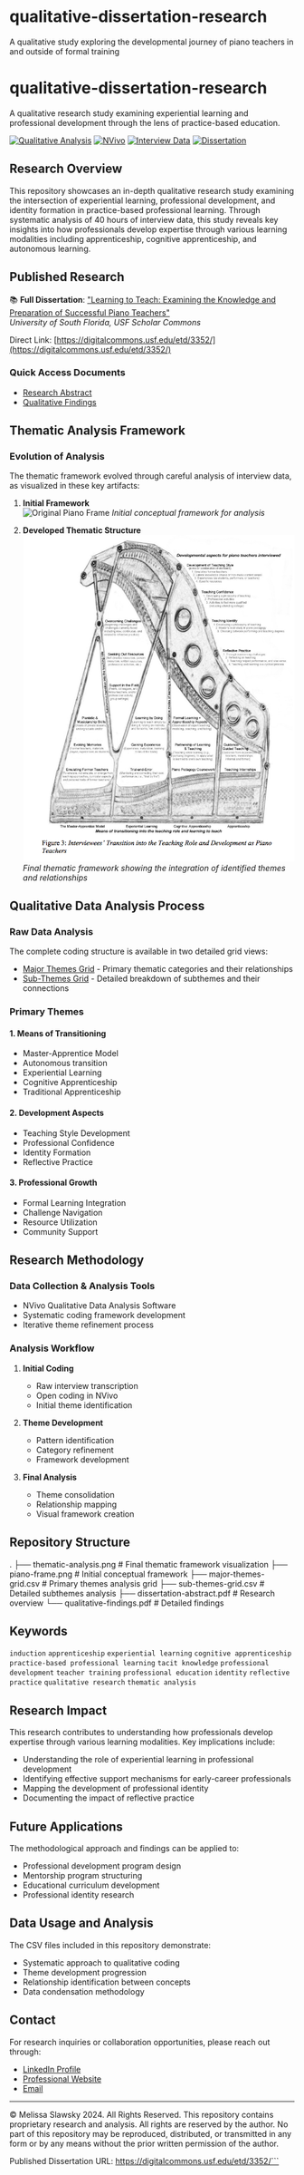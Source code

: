 # qualitative-dissertation-research
A qualitative study exploring the developmental journey of piano teachers in and outside of formal training
# qualitative-dissertation-research
A qualitative research study examining experiential learning and professional development through the lens of practice-based education.

[![Qualitative Analysis](https://img.shields.io/badge/Research-Qualitative%20Analysis-blue)](https://github.com/your-username/your-repo)
[![NVivo](https://img.shields.io/badge/Tools-NVivo-green)](https://github.com/your-username/your-repo)
[![Interview Data](https://img.shields.io/badge/Data-40%20Hours%20Interviews-orange)](https://github.com/your-username/your-repo)
[![Dissertation](https://img.shields.io/badge/Publication-University%20of%20South%20Florida-red)](https://digitalcommons.usf.edu/etd/3352/)

## Research Overview
This repository showcases an in-depth qualitative research study examining the intersection of experiential learning, professional development, and identity formation in practice-based professional learning. Through systematic analysis of 40 hours of interview data, this study reveals key insights into how professionals develop expertise through various learning modalities including apprenticeship, cognitive apprenticeship, and autonomous learning.

## Published Research
📚 **Full Dissertation**: ["Learning to Teach: Examining the Knowledge and Preparation of Successful Piano Teachers"](https://digitalcommons.usf.edu/etd/3352/)  
*University of South Florida, USF Scholar Commons*

Direct Link: [https://digitalcommons.usf.edu/etd/3352/](https://digitalcommons.usf.edu/etd/3352/)

### Quick Access Documents
- [Research Abstract](dissertation-abstract.pdf)
- [Qualitative Findings](qualitative-findings.pdf)

## Thematic Analysis Framework

### Evolution of Analysis
The thematic framework evolved through careful analysis of interview data, as visualized in these key artifacts:

1. **Initial Framework**  
![Original Piano Frame](piano-frame.png)
*Initial conceptual framework for analysis*

2. **Developed Thematic Structure**  
![Thematic Analysis Framework](thematic-analysis.png)
*Final thematic framework showing the integration of identified themes and relationships*

## Qualitative Data Analysis Process

### Raw Data Analysis
The complete coding structure is available in two detailed grid views:
- [Major Themes Grid](major-themes-grid.csv) - Primary thematic categories and their relationships
- [Sub-Themes Grid](sub-themes-grid.csv) - Detailed breakdown of subthemes and their connections

### Primary Themes

#### 1. Means of Transitioning
- Master-Apprentice Model
- Autonomous transition
- Experiential Learning
- Cognitive Apprenticeship
- Traditional Apprenticeship

#### 2. Development Aspects
- Teaching Style Development
- Professional Confidence
- Identity Formation
- Reflective Practice

#### 3. Professional Growth
- Formal Learning Integration
- Challenge Navigation
- Resource Utilization
- Community Support

## Research Methodology

### Data Collection & Analysis Tools
- NVivo Qualitative Data Analysis Software
- Systematic coding framework development
- Iterative theme refinement process

### Analysis Workflow
1. **Initial Coding**
   - Raw interview transcription
   - Open coding in NVivo
   - Initial theme identification

2. **Theme Development**
   - Pattern identification
   - Category refinement
   - Framework development

3. **Final Analysis**
   - Theme consolidation
   - Relationship mapping
   - Visual framework creation

## Repository Structure
.
├── thematic-analysis.png      # Final thematic framework visualization
├── piano-frame.png           # Initial conceptual framework
├── major-themes-grid.csv     # Primary themes analysis grid
├── sub-themes-grid.csv       # Detailed subthemes analysis
├── dissertation-abstract.pdf  # Research overview
└── qualitative-findings.pdf  # Detailed findings

## Keywords
`induction` `apprenticeship` `experiential learning` `cognitive apprenticeship` `practice-based professional learning` `tacit knowledge` `professional development` `teacher training` `professional education` `identity` `reflective practice` `qualitative research` `thematic analysis`

## Research Impact
This research contributes to understanding how professionals develop expertise through various learning modalities. Key implications include:

- Understanding the role of experiential learning in professional development
- Identifying effective support mechanisms for early-career professionals
- Mapping the development of professional identity
- Documenting the impact of reflective practice

## Future Applications
The methodological approach and findings can be applied to:
- Professional development program design
- Mentorship program structuring
- Educational curriculum development
- Professional identity research

## Data Usage and Analysis
The CSV files included in this repository demonstrate:
- Systematic approach to qualitative coding
- Theme development progression
- Relationship identification between concepts
- Data condensation methodology

## Contact
For research inquiries or collaboration opportunities, please reach out through:
- [LinkedIn Profile](your-linkedin-url)
- [Professional Website](your-website-url)
- [Email](mailto:your-email@domain.com)

---
© Melissa Slawsky 2024. All Rights Reserved.
This repository contains proprietary research and analysis. All rights are reserved by the author. No part of this repository may be reproduced, distributed, or transmitted in any form or by any means without the prior written permission of the author.

Published Dissertation URL: https://digitalcommons.usf.edu/etd/3352/```
